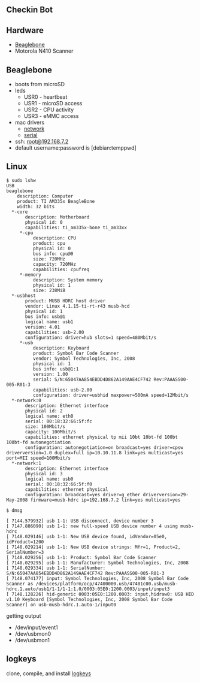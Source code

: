 ## Checkin Bot


## Hardware

* [Beaglebone](http://beagleboard.org/bone-original)
* Motorola N410 Scanner


## Beaglebone

* boots from microSD
* leds
  - USR0 - heartbeat
  - USR1 - microSD access
  - USR2 - CPU activity
  - USR3 - eMMC access
* mac drivers
  - [network](http://beagleboard.org/static/Drivers/MacOSX/RNDIS/HoRNDIS.pkg)
  - [serial](http://beagleboard.org/static/Drivers/MacOSX/FTDI/EnergiaFTDIDrivers2.2.18.pkg)
* ssh: root@192.168.7.2
* default username:password is [debian:temppwd]


## Linux

```no-highlight
$ sudo lshw
USB
beaglebone
    description: Computer
    product: TI AM335x BeagleBone
    width: 32 bits
  *-core
       description: Motherboard
       physical id: 0
       capabilities: ti_am335x-bone ti_am33xx
     *-cpu
          description: CPU
          product: cpu
          physical id: 0
          bus info: cpu@0
          size: 720MHz
          capacity: 720MHz
          capabilities: cpufreq
     *-memory
          description: System memory
          physical id: 1
          size: 238MiB
  *-usbhost
       product: MUSB HDRC host driver
       vendor: Linux 4.1.15-ti-rt-r43 musb-hcd
       physical id: 1
       bus info: usb@1
       logical name: usb1
       version: 4.01
       capabilities: usb-2.00
       configuration: driver=hub slots=1 speed=480Mbit/s
     *-usb
          description: Keyboard
          product: Symbol Bar Code Scanner
          vendor: Symbol Technologies, Inc, 2008
          physical id: 1
          bus info: usb@1:1
          version: 1.00
          serial: S/N:65047AA854EBDD4D862A149AAE4CF742 Rev:PAAASS00-005-R01-3
          capabilities: usb-2.00
          configuration: driver=usbhid maxpower=500mA speed=12Mbit/s
  *-network:0
       description: Ethernet interface
       physical id: 2
       logical name: eth0
       serial: 00:18:32:66:5f:fc
       size: 100Mbit/s
       capacity: 100Mbit/s
       capabilities: ethernet physical tp mii 10bt 10bt-fd 100bt 100bt-fd autonegotiation
       configuration: autonegotiation=on broadcast=yes driver=cpsw driverversion=1.0 duplex=full ip=10.10.11.8 link=yes multicast=yes port=MII speed=100Mbit/s
  *-network:1
       description: Ethernet interface
       physical id: 3
       logical name: usb0
       serial: 00:18:32:66:5f:f0
       capabilities: ethernet physical
       configuration: broadcast=yes driver=g_ether driverversion=29-May-2008 firmware=musb-hdrc ip=192.168.7.2 link=yes multicast=yes
```

```
$ dmsg

[ 7144.579932] usb 1-1: USB disconnect, device number 3
[ 7147.886090] usb 1-1: new full-speed USB device number 4 using musb-hdrc
[ 7148.029146] usb 1-1: New USB device found, idVendor=05e0, idProduct=1200
[ 7148.029214] usb 1-1: New USB device strings: Mfr=1, Product=2, SerialNumber=3
[ 7148.029256] usb 1-1: Product: Symbol Bar Code Scanner
[ 7148.029295] usb 1-1: Manufacturer: Symbol Technologies, Inc, 2008
[ 7148.029334] usb 1-1: SerialNumber: S/N:65047AA854EBDD4D862A149AAE4CF742 Rev:PAAASS00-005-R01-3
[ 7148.074177] input: Symbol Technologies, Inc, 2008 Symbol Bar Code Scanner as /devices/platform/ocp/47400000.usb/47401c00.usb/musb-hdrc.1.auto/usb1/1-1/1-1:1.0/0003:05E0:1200.0003/input/input3
[ 7148.128226] hid-generic 0003:05E0:1200.0003: input,hidraw0: USB HID v1.10 Keyboard [Symbol Technologies, Inc, 2008 Symbol Bar Code Scanner] on usb-musb-hdrc.1.auto-1/input0
```

getting output

* /dev/input/event1
* /dev/usbmon0
* /dev/usbmon1


## logkeys

clone, compile, and install [logkeys](https://github.com/kernc/logkeys)
